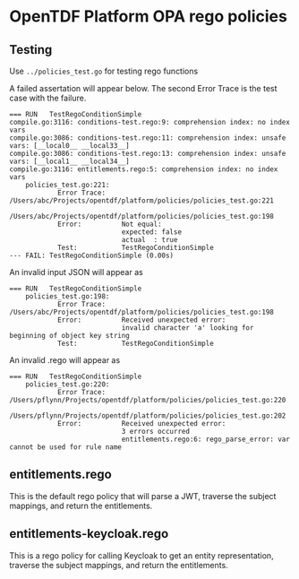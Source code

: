 # OpenTDF Platform OPA rego policies

## Testing

Use `../policies_test.go` for testing rego functions

A failed assertation will appear below.  The second Error Trace is the test case with the failure.

```text
=== RUN   TestRegoConditionSimple
compile.go:3116: conditions-test.rego:9: comprehension index: no index vars
compile.go:3086: conditions-test.rego:11: comprehension index: unsafe vars: [__local0__ __local33__]
compile.go:3086: conditions-test.rego:13: comprehension index: unsafe vars: [__local1__ __local34__]
compile.go:3116: entitlements.rego:5: comprehension index: no index vars
    policies_test.go:221: 
        	Error Trace:	/Users/abc/Projects/opentdf/platform/policies/policies_test.go:221
        	            				/Users/abc/Projects/opentdf/platform/policies/policies_test.go:198
        	Error:      	Not equal: 
        	            	expected: false
        	            	actual  : true
        	Test:       	TestRegoConditionSimple
--- FAIL: TestRegoConditionSimple (0.00s)
```

An invalid input JSON will appear as

```text
=== RUN   TestRegoConditionSimple
    policies_test.go:198: 
        	Error Trace:	/Users/abc/Projects/opentdf/platform/policies/policies_test.go:198
        	Error:      	Received unexpected error:
        	            	invalid character 'a' looking for beginning of object key string
        	Test:       	TestRegoConditionSimple
```

An invalid .rego will appear as

```text
=== RUN   TestRegoConditionSimple
    policies_test.go:220: 
        	Error Trace:	/Users/pflynn/Projects/opentdf/platform/policies/policies_test.go:220
        	            				/Users/pflynn/Projects/opentdf/platform/policies/policies_test.go:202
        	Error:      	Received unexpected error:
        	            	3 errors occurred
        	            	entitlements.rego:6: rego_parse_error: var cannot be used for rule name
```

## entitlements.rego

This is the default rego policy that will parse a JWT, 
traverse the subject mappings, and return the entitlements.

## entitlements-keycloak.rego

This is a rego policy for calling Keycloak to get an entity representation,
traverse the subject mappings, and return the entitlements.

